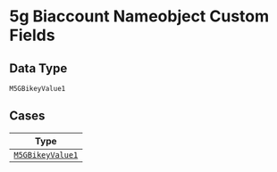 
# 5g Biaccount Nameobject Custom Fields

## Data Type

`M5GBikeyValue1`

## Cases

| Type |
|  --- |
| [`M5GBikeyValue1`](../../../doc/models/m-5g-bikey-value-1.md) |

